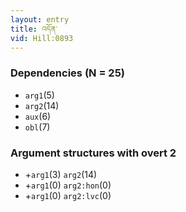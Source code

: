 ```yaml
---
layout: entry
title: འདོན་
vid: Hill:0893
---
```

### Dependencies (N = 25)
* `arg1`(5)
* `arg2`(14)
* `aux`(6)
* `obl`(7)
### Argument structures with overt 2
* +`arg1`(3) `arg2`(14)
* +`arg1`(0) `arg2:hon`(0)
* +`arg1`(0) `arg2:lvc`(0)
